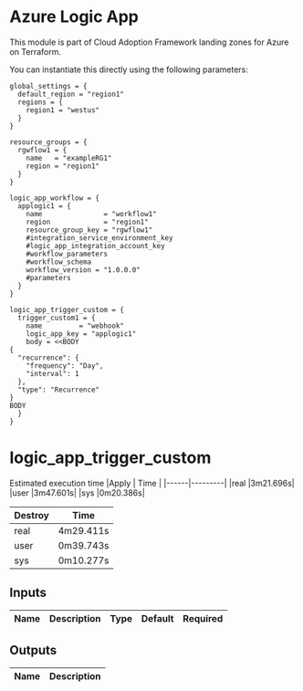 # Azure Logic App

This module is part of Cloud Adoption Framework landing zones for Azure on Terraform.

You can instantiate this directly using the following parameters:

```hcl
global_settings = {
  default_region = "region1"
  regions = {
    region1 = "westus"
  }
}

resource_groups = {
  rgwflow1 = {
    name   = "exampleRG1"
    region = "region1"
  }
}

logic_app_workflow = {
  applogic1 = {
    name               = "workflow1"
    region             = "region1"
    resource_group_key = "rgwflow1"
    #integration_service_environment_key
    #logic_app_integration_account_key
    #workflow_parameters 
    #workflow_schema 
    workflow_version = "1.0.0.0"
    #parameters 
  }
}

logic_app_trigger_custom = {
  trigger_custom1 = {
    name         = "webhook"
    logic_app_key = "applogic1"
    body = <<BODY
{
  "recurrence": {
    "frequency": "Day",
    "interval": 1
  },
  "type": "Recurrence"
}
BODY
  }
}
```
# logic_app_trigger_custom
Estimated execution time
|Apply |    Time |
|------|---------|
|real  |3m21.696s|
|user  |3m47.601s|
|sys   |0m20.386s|

| Destroy|  Time   |
|--------|---------|
|real    |4m29.411s|
|user    |0m39.743s|
|sys     |0m10.277s|
## Inputs
| Name | Description | Type | Default | Required |
|------|-------------|------|---------|:--------:|


## Outputs
| Name | Description |
|------|-------------|

